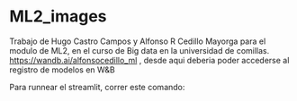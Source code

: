 # ML2_images
Trabajo de Hugo Castro Campos y Alfonso R Cedillo Mayorga para el modulo de ML2, en el curso de Big data en la universidad de comillas.
https://wandb.ai/alfonsocedillo_ml , desde aqui deberia poder accederse al registro de modelos en W&B 

Para runnear el streamlit, correr este comando: 
